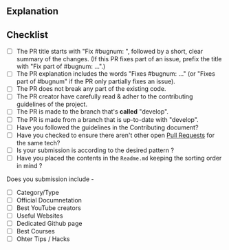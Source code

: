 ## Explanation
<!--
  - Explain what your PR does. If this PR fixes an existing bug, please include
  - "Fixes #bugnum:" in the explanation so that GitHub can auto-close the issue
  - when this PR is merged.
  -->

## Checklist
<!-- Please tick the relevant boxes by putting an "x" in them. -->

- [ ] The PR title starts with "Fix #bugnum: ", followed by a short, clear summary of the changes. (If this PR fixes part of an issue, prefix the title with "Fix part of #bugnum: ...".)
- [ ] The PR explanation includes the words "Fixes #bugnum: ..." (or "Fixes part of #bugnum" if the PR only partially fixes an issue).
- [ ] The PR does not break any part of the existing code.
- [ ] The PR creator have carefully read & adher to the contributing guidelines of the project.
- [ ] The PR is made to the branch that's **called** "develop".
- [ ] The PR is made from a branch that is up-to-date with "develop".
- [ ] Have you followed the guidelines in the Contributing document?
- [ ] Have you checked to ensure there aren't other open [Pull Requests](https://github.com/CSwala/awesome-computer-science/pulls) for the same tech?
- [ ] Is your submission is according to the desired pattern ?
- [ ] Have you placed the contents in the `Readme.md` keeping the sorting order in mind ?

Does you submission include -

- [ ]	Category/Type
- [ ]	Official Documnetation  
- [ ]	Best YouTube creators  
- [ ]	Useful Websites  
- [ ]	Dedicated Github page 
- [ ]	Best Courses  
- [ ]	Ohter Tips / Hacks 
